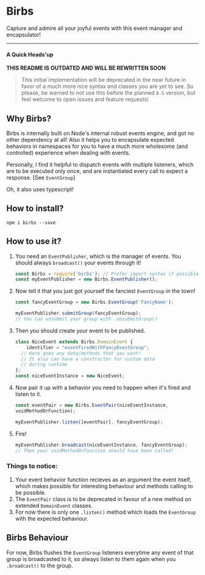 # Birbs
Capture and admire all your joyful events with this event manager and encapsulator!

--------------------
#### A Quick Heads'up
**THIS README IS OUTDATED AND WILL BE REWRITTEN SOON**

> This initial implementation will be deprecated in the near future in favor of a much more nice syntax and classes you are yet to see. So please, be warned to not use this before the planned `0.5` version, but feel welcome to open issues and feature requests!
## Why Birbs?

Birbs is internally built on Node's internal robust events engine, and got no other dependency at all! Also it helps you to encapsulate expected behaviors in namespaces for you to have a much more wholesome (and controlled) experience when dealing with events. 

Personally, I find it helpful to dispatch events with multiple listeners, which are to be executed only once, and are instantiated every call to expect a response. [See `EventGroup`]

Oh, it also uses typescript!

## How to install?
```
npm i birbs --save
```

## How to use it?
1. You need an `EventPublisher`, which is the manager of events. You should always `broadcast()` your events through it!
   ```javascript
   const Birbs = require('birbs'); // Prefer import syntax if possible
   const myEventPublisher = new Birbs.EventPublisher();
   ```
2. Now tell it that you just got yourself the fanciest `EventGroup` in the town!
   ```javascript
   const fancyEventGroup = new Birbs.EventGroup('FancyName');
   
   myEventPublisher.submitGroup(fancyEventGroup);
   // You can unsubmit your group with .unsubmitGroup()
   ```
3. Then you should create your event to be published.
   ```javascript
   class NiceEvent extends Birbs.DomainEvent {
       identifier = "eventFiredWithFancyEventGroup";
     // Here goes any data/methods that you want!
     // It also can have a constructor for custom data
     // during runtime
   };
   const niceEventInstance = new NiceEvent;
   ```
4. Now pair it up with a behavior you need to happen when it's fired and listen to it.
   ```javascript
   const eventPair = new Birbs.EventPair(niceEventInstance,
   voidMethodOrFunction);

   myEventPublisher.listen([eventPair], fancyEventGroup);
   ```
5. Fire!
   ```javascript
   myEventPublisher.broadcast(niceEventInstance, fancyEventGroup);
   // Then your voidMethodOrFunction should have been called!
   ```

### Things to notice:
1. Your event behavior function recieves as an argument the event itself, which makes possible for interesting behaviour and methods calling to be possible.
2. The `EventPair` class is to be deprecated in favour of a new method on extended `DomainEvent` classes.
3. For now there is only one `.listen()` method which loads the `EventGroup` with the expected behaviour.

## Birbs Behaviour
For now, Birbs flushes the `EventGroup` listeners everytime any event of that group is broadcasted to it, so always listen to them again when you `.broadcast()` to the group.